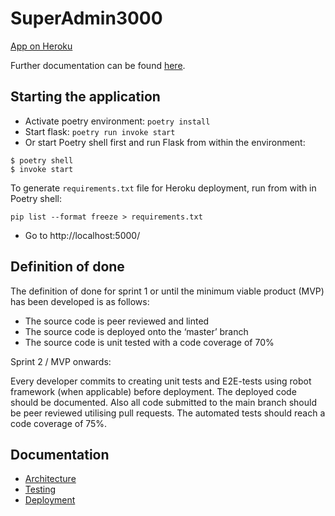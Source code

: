 # SuperAdmin3000
[App on Heroku](https://superadmin3000.herokuapp.com/)

Further documentation can be found [here](https://github.com/QueryAdmin-ohtu/SuperAdmin3000/blob/main/docs/docs.md).
## Starting the application
- Activate poetry environment: `poetry install`
- Start flask: `poetry run invoke start`
- Or start Poetry shell first and run Flask from within the environment:
```
$ poetry shell
$ invoke start
```

To generate `requirements.txt` file for Heroku deployment, run from with in Poetry shell:
```
pip list --format freeze > requirements.txt
```

- Go to http://localhost:5000/

## Definition of done

The definition of done for sprint 1 or until the minimum viable product (MVP) has been developed is as follows:
- The source code is peer reviewed and linted
- The source code is deployed onto the ‘master’ branch 
- The source code is unit tested with a code coverage of 70%

Sprint 2 / MVP onwards:

Every developer commits to creating unit tests and E2E-tests using robot framework (when applicable) before deployment. The deployed code should be documented. Also all code submitted to the main branch should be peer reviewed utilising pull requests. The automated tests should reach a code coverage of 75%. 

## Documentation

* [Architecture](Documentation/Architecture.md)
* [Testing](Documentation/Tests.md)
* [Deployment](Documentation/Deployment.md)
